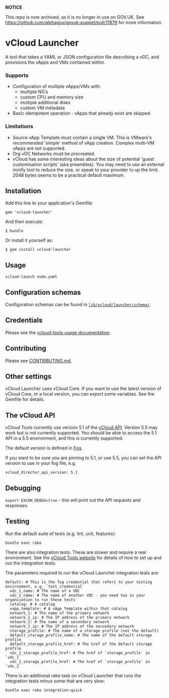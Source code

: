 **NOTICE**

This repo is now archived, as it is no longer in use on GOV.UK.
See https://github.com/alphagov/govuk-puppet/pull/11879 for more information.

vCloud Launcher
===============
A tool that takes a YAML or JSON configuration file describing a vDC, and
provisions the vApps and VMs contained within.

### Supports

- Configuration of multiple vApps/VMs with:
  - multiple NICs
  - custom CPU and memory size
  - multiple additional disks
  - custom VM metadata
- Basic idempotent operation - vApps that already exist are skipped.

### Limitations

- Source vApp Template must contain a single VM. This is VMware's recommended
'simple' method of vApp creation. Complex multi-VM vApps are not supported.
- Org vDC Networks must be precreated.
- vCloud has some interesting ideas about the size of potential 'guest
customisation scripts' (aka preambles). You may need to use an external minify
tool to reduce the size, or speak to your provider to up the limit. 2048 bytes
seems to be a practical default maximum.

## Installation

Add this line to your application's Gemfile:

    gem 'vcloud-launcher'

And then execute:

    $ bundle

Or install it yourself as:

    $ gem install vcloud-launcher


## Usage

`vcloud-launch node.yaml`

## Configuration schemas

Configuration schemas can be found in [`lib/vcloud/launcher/schema/`][schema].

[schema]: /lib/vcloud/launcher/schema

## Credentials

Please see the [vcloud-tools usage documentation](http://gds-operations.github.io/vcloud-tools/usage/).

## Contributing

Please see [CONTRIBUTING.md](/CONTRIBUTING.md).

## Other settings

vCloud Launcher uses vCloud Core. If you want to use the latest version of
vCloud Core, or a local version, you can export some variables. See the Gemfile
for details.

## The vCloud API

vCloud Tools currently use version 5.1 of the [vCloud API](http://pubs.vmware.com/vcd-51/index.jsp?topic=%2Fcom.vmware.vcloud.api.doc_51%2FGUID-F4BF9D5D-EF66-4D36-A6EB-2086703F6E37.html). Version 5.5 may work but is not currently supported. You should be able to access the 5.1 API in a 5.5 environment, and this *is* currently supported.

The default version is defined in [Fog](https://github.com/fog/fog/blob/244a049918604eadbcebd3a8eaaf433424fe4617/lib/fog/vcloud_director/compute.rb#L32).

If you want to be sure you are pinning to 5.1, or use 5.5, you can set the API version to use in your fog file, e.g.

`vcloud_director_api_version: 5.1`

## Debugging

`export EXCON_DEBUG=true` - this will print out the API requests and responses.

## Testing

Run the default suite of tests (e.g. lint, unit, features):

    bundle exec rake

There are also integration tests. These are slower and require a real environment.
See the [vCloud Tools website](http://gds-operations.github.io/vcloud-tools/testing/) for details of how to set up and run the integration tests.

The parameters required to run the vCloud Launcher integration tests are:

````
default: # This is the fog credential that refers to your testing environment, e.g. `test_credential`
  vdc_1_name: # The name of a VDC
  vdc_2_name: # The name of another VDC - you need two in your organisation to run these tests
  catalog: # A catalog
  vapp_template: # A vApp Template within that catalog
  network_1: # The name of the primary network
  network_1_ip: # The IP address of the primary network
  network_2: # The name of a secondary network
  network_2_ip: # The IP address of the secondary network
  storage_profile: # The name of a storage profile (not the default)
  default_storage_profile_name: # The name of the default storage profile
  default_storage_profile_href: # The href of the default storage profile
  vdc_1_storage_profile_href: # The href of `storage_profile` in `vdc_1`
  vdc_2_storage_profile_href: # The href of `storage_profile` in `vdc_2`
````

There is an additional rake task on vCloud Launcher that runs the integration tests minus some that are very slow:

    bundle exec rake integration:quick
